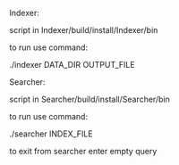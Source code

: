 Indexer:


script in Indexer/build/install/Indexer/bin

to run use command:

./indexer DATA_DIR OUTPUT_FILE


Searcher:


script in Searcher/build/install/Searcher/bin

to run use command:

./searcher INDEX_FILE

to exit from searcher enter empty query
